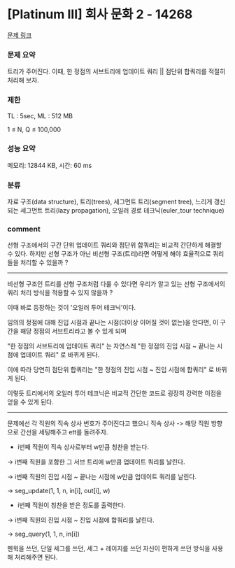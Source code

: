 
# [Platinum III] 회사 문화 2 - 14268

[문제 링크](https://www.acmicpc.net/problem/14268)

### 문제 요약

<p> 트리가 주어진다. 이때, 한 정점의 서브트리에 업데이트 쿼리 || 점단위 합쿼리를 적절히 처리해 보자. </p>

### 제한

TL : 5sec, ML : 512 MB

1 ≤ N, Q ≤ 100,000

### 성능 요약

메모리: 12844 KB, 시간: 60 ms

### 분류

자료 구조(data structure), 트리(trees), 세그먼트 트리(segment tree), 느리게 갱신되는 세그먼트 트리(lazy propagation), 오일러 경로 테크닉(euler_tour technique)

### comment

선형 구조에서의 구간 단위 업데이트 쿼리와 점단위 합쿼리는 비교적 간단하게 해결할 수 있다. 하지만 선형 구조가 아닌 비선형 구조(트리)라면 어떻게 해야 효율적으로 쿼리들을 처리할 수 있을까 ?

-----------------------------------------------------------------------------------------------------------------------------------------------------------------------

비선형 구조인 트리를 선형 구조처럼 다룰 수 있다면 우리가 알고 있는 선형 구조에서의 쿼리 처리 방식을 적용할 수 있지 않을까 ?

이때 바로 등장하는 것이 '오일러 투어 테크닉'이다.

임의의 정점에 대해 진입 시점과 끝나는 시점(더이상 이어질 것이 없는)을 안다면, 이 구간을 해당 정점의 서브트리라고 볼 수 있게 되며 

"한 정점의 서브트리에 업데이트 쿼리" 는 자연스레 "한 정점의 진입 시점 ~ 끝나는 시점에 업데이트 쿼리" 로 바뀌게 된다.

이에 따라 당연히 점단위 합쿼리는 "한 정점의 진입 시점 ~ 진입 시점에 합쿼리" 로 바뀌게 된다.

이렇듯 트리에서의 오일러 투어 테크닉은 비교적 간단한 코드로 굉장히 강력한 이점을 얻을 수 있게 된다.

-----------------------------------------------------------------------------------------------------------------------------------------------------------------------

문제에선 각 직원의 직속 상사 번호가 주어진다고 했으니 직속 상사 -> 해당 직원 방향으로 간선을 세팅해주고 ett를 돌려주자.

* i번째 직원이 직속 상사로부터 w만큼 칭찬을 받는다.

-> i번째 직원을 포함한 그 서브 트리에 w만큼 업데이트 쿼리를 날린다.

-> i번째 직원의 진입 시점 ~ 끝나는 시점에 w만큼 업데이트 쿼리를 날린다.

-> seg_update(1, 1, n, in[i], out[i], w)

* i번째 직원이 칭찬을 받은 정도를 출력한다.

-> i번째 직원의 진입 시점 ~ 진입 시점에 합쿼리를 날린다.

-> seg_query(1, 1, n, in[i])

펜윅을 쓰던, 단일 세그를 쓰던, 세그 + 레이지를 쓰던 자신이 편하게 쓰던 방식을 사용해 처리해주면 된다.
